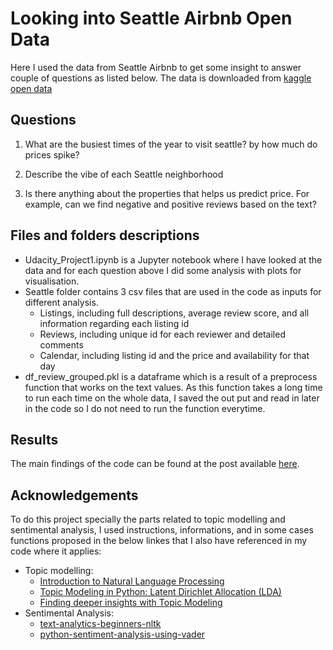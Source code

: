 # Looking into Seattle Airbnb Open Data

Here I used the data from Seattle Airbnb to get some insight to answer couple of questions as listed below. The data is downloaded from [kaggle open data](https://www.kaggle.com/datasets/airbnb/seattle)

## Questions
1) What are the busiest times of the year to visit seattle? by how much do prices spike?

2) Describe the vibe of each Seattle neighborhood

3) Is there anything about the properties that helps us predict price. For example, can we find negative and positive reviews based on the text?

## Files and folders descriptions

- Udacity_Project1.ipynb is a Jupyter notebook where I have looked at the data and for each question above I did some analysis with plots for visualisation.
- Seattle folder contains 3 csv files that are used in the code as inputs for different analysis.
    * Listings, including full descriptions, average review score, and all information regarding each listing id
    * Reviews, including unique id for each reviewer and detailed comments
    * Calendar, including listing id and the price and availability for that day
- df_review_grouped.pkl is a dataframe which is a result of a preprocess function that works on the text values. As this function takes a long time to run each time on the whole data, I saved the out put and read in later in the code so I do not need to run the function everytime.

## Results
The main findings of the code can be found at the post available [here](https://medium.com/@rojan.saghian/travelling-to-seattle-what-you-need-to-know-f94769265430).

## Acknowledgements
To do this project specially the parts related to topic modelling and sentimental analysis, I used instructions, informations, and in some cases functions proposed in the below linkes that I also have referenced in my code where it applies:
- Topic modelling:
    * [Introduction to Natural Language Processing](https://openclassrooms.com/en/courses/6532301-introduction-to-natural-language-processing/8080062-remove-stopwords-from-a-block-of-text)
    * [Topic Modeling in Python: Latent Dirichlet Allocation (LDA)](https://towardsdatascience.com/end-to-end-topic-modeling-in-python-latent-dirichlet-allocation-lda-35ce4ed6b3e0)
    * [Finding deeper insights with Topic Modeling](https://www.red-gate.com/simple-talk/databases/sql-server/bi-sql-server/deeper-insights-topic-modeling/)
- Sentimental Analysis:
    * [text-analytics-beginners-nltk](https://www.datacamp.com/tutorial/text-analytics-beginners-nltk)
    * [python-sentiment-analysis-using-vader](https://www.geeksforgeeks.org/python-sentiment-analysis-using-vader/) 

